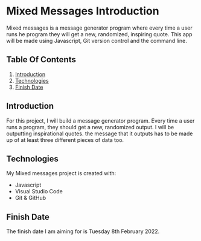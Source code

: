 # Mixed Messages Introduction
Mixed messages is a message generator program where every time a user runs he program they will get a new, randomized, inspiring quote. This app will be made using Javascript, Git version control and the command line.
## Table Of Contents
1. [Introduction](#introduction)
2. [Technologies](#technologies)
3. [Finish Date](#Finish-date)

## Introduction
For this project, I will build a message generator program. Every time a user runs a program, they should get a new, randomized output. I will be outputting inspirational quotes. the message that it outputs has to be made up of at least three different pieces of data too.

## Technologies
My Mixed messages project is created with:
* Javascript
* Visual Studio Code
* Git & GitHub

## Finish Date
The finish date I am aiming for is Tuesday 8th February 2022.
